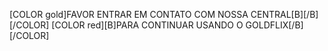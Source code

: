  [COLOR gold]FAVOR ENTRAR EM CONTATO COM NOSSA CENTRAL[B][/B][/COLOR] [COLOR red][B]PARA CONTINUAR USANDO O GOLDFLIX[/B][/COLOR]
